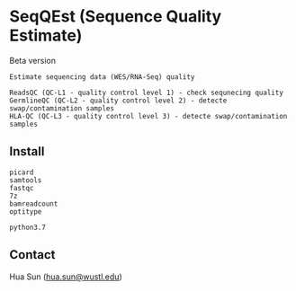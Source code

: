 # SeqQEst (Sequence Quality Estimate)

Beta version

```
Estimate sequencing data (WES/RNA-Seq) quality

ReadsQC (QC-L1 - quality control level 1) - check sequnecing quality
GermlineQC (QC-L2 - quality control level 2) - detecte swap/contamination samples
HLA-QC (QC-L3 - quality control level 3) - detecte swap/contamination samples
```


## Install

```
picard
samtools
fastqc
7z
bamreadcount
optitype

python3.7
```



## Contact
Hua Sun (hua.sun@wustl.edu)
